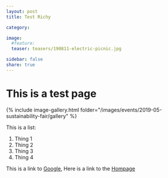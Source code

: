 ```yaml
---
layout: post
title: Test Richy

category: 

image:
  #feature: 
  teaser: teasers/190811-electric-picnic.jpg

sidebar: false
share: true
---
```


# This is a test page

{% include image-gallery.html folder="/images/events/2019-05-sustainability-fair/gallery" %}


This is a list:
1. Thing 1
2. Thing 2 
3. Thing 3
4. Thing 4

This is a link to [Google](https://www.google.com/), Here is a link to the [Hompage](/)






